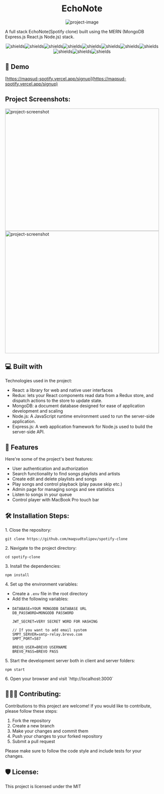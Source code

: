 <h1 align="center" id="title">EchoNote</h1>

<p align="center"><img src="https://i.ibb.co/BCQWZhs/Screenshot-2023-10-01-at-8-20-18-pm.png" alt="project-image"></p>

<p id="description">A full stack EchoNote(Spotify clone) built using the MERN (MongoDB Express.js React.js Node.js) stack.</p>

<p align="center"><img src="https://img.shields.io/badge/Node.js-43853D?style=for-the-badge&amp;logo=node.js&amp;logoColor=white" alt="shields"><img src="https://img.shields.io/badge/Sass-CC6699?style=for-the-badge&amp;logo=sass&amp;logoColor=white" alt="shields"><img src="https://img.shields.io/badge/Express.js-404D59?style=for-the-badge" alt="shields"><img src="https://img.shields.io/badge/React-20232A?style=for-the-badge&amp;logo=react&amp;logoColor=61DAFB" alt="shields"><img src="https://img.shields.io/badge/Redux-593D88?style=for-the-badge&amp;logo=redux&amp;logoColor=white" alt="shields"><img src="https://img.shields.io/badge/React_Router-CA4245?style=for-the-badge&amp;logo=react-router&amp;logoColor=white" alt="shields"><img src="https://img.shields.io/badge/MongoDB-4EA94B?style=for-the-badge&amp;logo=mongodb&amp;logoColor=white" alt="shields"><img src="https://img.shields.io/badge/Vercel-000000?style=for-the-badge&amp;logo=vercel&amp;logoColor=white" alt="shields"><img src="https://img.shields.io/badge/WebStorm-000000?style=for-the-badge&amp;logo=WebStorm&amp;logoColor=white" alt="shields"><img src="https://img.shields.io/badge/eslint-3A33D1?style=for-the-badge&amp;logo=eslint&amp;logoColor=white" alt="shields"><img src="https://img.shields.io/badge/prettier-1A2C34?style=for-the-badge&amp;logo=prettier&amp;logoColor=F7BA3E" alt="shields"></p>

<h2>🚀 Demo</h2>

[https://maqsud-spotify.vercel.app/signup](https://maqsud-spotify.vercel.app/signup)

<h2>Project Screenshots:</h2>

<img src="https://i.ibb.co/QCLvSyX/Screenshot-2023-10-01-at-8-31-15-pm.png" alt="project-screenshot" width="100%" height="400/">

<img src="https://i.ibb.co/FD9b02f/Screenshot-2023-10-01-at-8-30-58-pm.png" alt="project-screenshot" width="100%" height="400/">


<h2>💻 Built with</h2>

Technologies used in the project:

*   React:
a library for web and native user interfaces
*  Redux: lets your React components read data from a Redux store, and dispatch actions to the store to update state.
*   MongoDB: a document database designed for ease of application development and scaling
*  Node.js: A JavaScript runtime environment used to run the server-side application.
*  Express.js: A web application framework for Node.js used to build the server-side API.
  
<h2>🧐 Features</h2>

Here're some of the project's best features:

*   User authentication and authorization
*   Search functionality to find songs playlists and artists
*   Create edit and delete playlists and songs
*   Play songs and control playback (play pause skip etc.)
*   Admin page for managing songs and see statistics
*   Listen to songs in your queue
*   Control player with MacBook Pro touch bar

<h2>🛠️ Installation Steps:</h2>

<p>1. Close the repository:</p>

```
git clone https://github.com/maqsudtolipov/spotify-clone
```

<p>2. Navigate to the project directory:</p>

```
cd spotify-clone
```

<p>3. Install the dependencies:</p>

```
npm install
```

<p>4. Set up the environment variables:</p>

* Create a `.env` file in the root directory
* Add the following variables:
* ```
  DATABASE=YOUR MONGODB DATABASE URL
  DB_PASSWORD=MONGODB PASSWORD
  
  JWT_SECRET=VERY SECRET WORD FOR HASHING
  
  // If you want to add email system
  SMPT_SERVER=smtp-relay.brevo.com
  SMPT_PORT=587

  BREVO_USER=BREVO USERNAME
  BREVO_PASS=BREVO PASS
  ```

<p>5. Start the development server both in client and server folders: </p>

```
npm start
```

<p>6. Open your browser and visit 
`http://localhost:3000`</p>
  

<h2>🧑🏻‍💻 Contributing:</h2>

Contributions to this project are welcome! If you would like to contribute, please follow these steps:

1. Fork the repository
2. Create a new branch
3. Make your changes and commit them
4. Push your changes to your forked repository
5. Submit a pull request

Please make sure to follow the code style and include tests for your changes.

<h2>🛡️ License:</h2>

This project is licensed under the MIT
